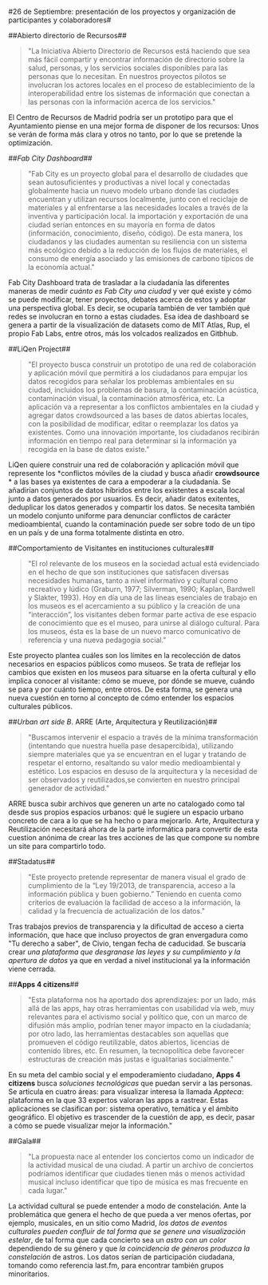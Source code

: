 #26 de Septiembre: presentación de los proyectos y organización de participantes y colaboradores#

##Abierto directorio de Recursos##

> "La Iniciativa Abierto Directorio de Recursos está haciendo que sea más fácil compartir y encontrar información de directorio sobre la salud, personas, y los servicios sociales disponibles para las personas que lo necesitan. En nuestros proyectos pilotos se involucran los actores locales en el proceso de establecimiento de la interoperabilidad entre los sistemas de información que conectan a las personas con la información acerca de los servicios."

El Centro de Recursos de Madrid podría ser un prototipo para que el Ayuntamiento piense en una mejor forma de disponer de los recursos: Unos se verán de forma más clara y otros no tanto, por lo que se pretende la optimización.

##*Fab City Dashboard*##

> "Fab City es un proyecto global para el desarrollo de ciudades que sean autosuficientes y productivas a nivel local y conectadas globalmente hacia un nuevo modelo urbano donde las ciudades encuentran y utilizan recursos localmente, junto con el reciclaje de materiales y al enfrentarse a las necesidades locales a través de la inventiva y participación local. la importación y exportación de una ciudad serían entonces en su mayoría en forma de datos (información, conocimiento, diseño, código). De esta manera, los ciudadanos y las ciudades aumentan su resiliencia con un sistema más ecológico debido a la reducción de los flujos de materiales, el consumo de energía asociado y las emisiones de carbono típicos de la economía actual."

Fab City Dashboard trata de trasladar a la ciudadanía las diferentes maneras de medir *cuánto es Fab City una ciudad* y ver qué existe y cómo se puede modificar, tener proyectos, debates acerca de estos y adoptar una perspectiva global. Es decir, se ocuparía también de ver también qué redes se involucran en torno a estas ciudades. Esa idea de dashboard se genera a partir de la visualización de datasets como de MIT Atlas, Rup, el propio Fab Labs, entre otros, más los volcados realizados en Gitbhub.

##LiQen Project##

> "El proyecto busca construir un prototipo de una red de colaboración y aplicación móvil que permitirá a los ciudadanos para empujar los datos recogidos para señalar los problemas ambientales en su ciudad, incluidos los problemas de basura, la contaminación acústica, contaminación visual, la contaminación atmosférica, etc. La aplicación va a representar a los conflictos ambientales en la ciudad y agregar datos crowdsourced a las bases de datos abiertas locales, con la posibilidad de modificar, editar o reemplazar los datos ya existentes. Como una innovación importante, los ciudadanos recibirán información en tiempo real para determinar si la información ya recogida en la base de datos existe."

LiQen quiere construir una red de colaboración y aplicación móvil que represente los *conflictos móviles de la ciudad y busca añadir **crowdsource** * a las bases ya existentes de cara a empoderar a la ciudadanía. Se añadirían conjuntos de datos híbridos entre los existentes a escala local junto a datos generados por usuarios. Es decir, añadir datos exitentes, deduplicar los datos generados y compartir los datos. Se necesita también un modelo conjunto uniforme para denunciar conflictos de carácter medioambiental, cuando la contaminación puede ser sobre todo de un tipo en un país y de una forma totalmente distinta en otro.


##Comportamiento de Visitantes en instituciones culturales##

> "El rol relevante de los museos en la sociedad actual está evidenciado en el hecho de que son instituciones que satisfacen diversas necesidades humanas, tanto a nivel informativo y cultural como recreativo y lúdico (Graburn, 1977; Silverman, 1990; Kaplan, Bardwell y Slakter, 1993). Hoy en día una de las líneas esenciales de trabajo en los museos es el acercamiento a su público y la creación de una “interacción”, los visitantes deben formar parte activa de ese espacio de conocimiento que es el museo, para unirse al diálogo cultural. Para los museos, ésta es la base de un nuevo marco comunicativo de referencia y una nueva pedagogía social."

Este proyecto plantea cuáles son los límites en la recolección de datos necesarios en espacios públicos como museos. Se trata de reflejar los cambios que existen en los museos para situarse en la oferta cultural y ello implica conocer al visitante: cómo se mueve, por dónde se mueve, cuándo se para y por cuánto tiempo, entre otros. De esta forma, se genera una nueva cuestión en torno al concepto de cómo entender los espacios culturales públicos.

##*Urban art side B*. ARRE (Arte, Arquitectura y Reutilización)##

> "Buscamos intervenir el espacio a través de la mínima transformación (intentando que nuestra huella pase desapercibida), utilizando siempre materiales que ya se encuentran en el lugar y tratando de respetar el entorno, resaltando su valor medio medioambiental y estético. Los espacios en desuso de la arquitectura y la necesidad de ser observados y reutilizados,se convierten en nuestro principal generador de actividad."

ARRE busca subir archivos que generen un arte no catalogado como tal desde sus propios espacios urbanos: qué le sugiere un espacio urbano concreto de cara a lo que se ha hecho o para mejorarlo. Arte, Arquitectura y Reutilización necesitará ahora de la parte informática para convertir de esta cuestion anónima de crear las tres acciones de las que compone su nombre un site para compartirlo todo.

##Stadatus##

> "Este proyecto pretende representar de manera visual el grado de cumplimiento de la “Ley 19/2013, de transparencia, acceso a la información pública y buen gobierno.” Teniendo en cuenta como criterios de evaluación la facilidad de acceso a la información, la calidad y la frecuencia de actualización de los datos."

Tras trabajos previos de transparencia y la dificultad de acceso a cierta información, que hace que incluso proyectos de gran envergadura como "Tu derecho a saber", de Civio, tengan fecha de caducidad. Se buscaría crear *una plataforma que desgranase las leyes y su cumplimiento y la apertura de datos* ya que en verdad a nivel institucional ya la información viene cerrada.

##**Apps 4 citizens**##

> "Esta plataforma nos ha aportado dos aprendizajes: por un lado, más allá de las apps, hay otras herramientas con usabilidad vía web, muy relevantes para el activismo social y político que, con un marco de difusión más amplio, podrían tener mayor impacto en la ciudadanía; por otro lado, las herramientas destacables son aquellas que promueven el código reutilizable, datos abiertos, licencias de contenido libres, etc. En resumen, la tecnopolítica debe favorecer estructuras de creación más justas e igualitarias socialmente."

En su meta del cambio social y el empoderamiento ciudadano, **Apps 4 citizens** busca *soluciones tecnológicas* que puedan servir a las personas. Se articula en cuatro áreas: para visualizar interesa la llamada *Appteca*: plataforma en la que 33 expertos valoran las apps a rastrear. Estas aplicaciones se clasifican por: sistema operativo, temática y el ámbito geográfico. El objetivo es trascender de la cuestión de app, es decir, pasar a cómo se puede visualizar mejor la información."

##Gala##

> "La propuesta nace al entender los conciertos como un indicador de la actividad musical de una ciudad. A partir un archivo de conciertos podríamos identificar que ciudades tienen más o menos actividad musical incluso identificar que tipo de música es mas frecuente en cada lugar."

La actividad cultural se puede entender a modo de constelación. Ante la problemática que genera el hecho de que pueda a ver menos ofertas, por ejemplo, musicales, en un sitio como Madrid, *los datos de eventos culturales pueden confluir de tal forma que se genere una visualización estelar*, de tal forma que cada concierto sea un *astro con un color* dependiendo de su género y que *la coincidencia de géneros produzca la constelación* de astros. Los datos serían de participación ciudadana, tomando como referencia last.fm, para encontrar también grupos minoritarios. 







